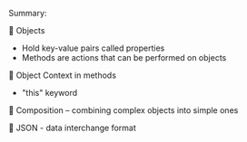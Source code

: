 Summary: 

 Objects
  - Hold key-value pairs called properties
  - Methods are actions that can be performed on objects

 Object Context in methods
  - "this" keyword

 Composition – combining complex objects into simple ones

 JSON - data interchange format


